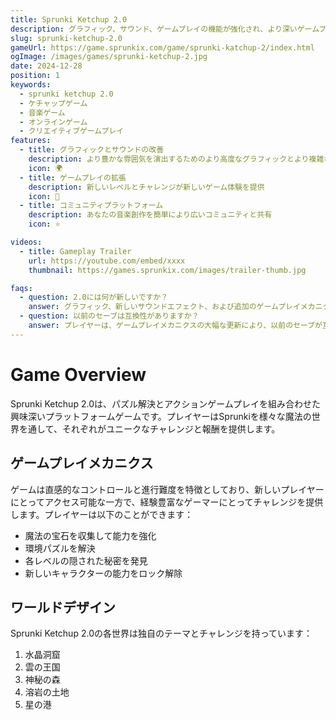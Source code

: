 ```yaml
---
title: Sprunki Ketchup 2.0
description: グラフィック、サウンド、ゲームプレイの機能が強化され、より深いゲームプレイが可能になりました。
slug: sprunki-ketchup-2.0
gameUrl: https://game.sprunkix.com/game/sprunki-katchup-2/index.html
ogImage: /images/games/sprunki-ketchup-2.jpg
date: 2024-12-28
position: 1
keywords:
  - sprunki ketchup 2.0
  - ケチャップゲーム
  - 音楽ゲーム
  - オンラインゲーム
  - クリエイティブゲームプレイ
features:
  - title: グラフィックとサウンドの改善
    description: より豊かな雰囲気を演出するためのより高度なグラフィックとより複雑なサウンドエフェクト
    icon: 🌍
  - title: ゲームプレイの拡張
    description: 新しいレベルとチャレンジが新しいゲーム体験を提供
    icon: 🧩
  - title: コミュニティプラットフォーム
    description: あなたの音楽創作を簡単により広いコミュニティと共有
    icon: ⭐

videos:
  - title: Gameplay Trailer
    url: https://youtube.com/embed/xxxx
    thumbnail: https://games.sprunkix.com/images/trailer-thumb.jpg

faqs:
  - question: 2.0には何が新しいですか？
    answer: グラフィック、新しいサウンドエフェクト、および追加のゲームプレイメカニクスがこのバージョンを目立たせます。
  - question: 以前のセーブは互換性がありますか？
    answer: プレイヤーは、ゲームプレイメカニクスの大幅な更新により、以前のセーブが互換性がない場合があります。
---
```


# Game Overview

Sprunki Ketchup 2.0は、パズル解決とアクションゲームプレイを組み合わせた興味深いプラットフォームゲームです。プレイヤーはSprunkiを様々な魔法の世界を通して、それぞれがユニークなチャレンジと報酬を提供します。

## ゲームプレイメカニクス

ゲームは直感的なコントロールと進行難度を特徴としており、新しいプレイヤーにとってアクセス可能な一方で、経験豊富なゲーマーにとってチャレンジを提供します。プレイヤーは以下のことができます：

- 魔法の宝石を収集して能力を強化
- 環境パズルを解決
- 各レベルの隠された秘密を発見
- 新しいキャラクターの能力をロック解除

## ワールドデザイン

Sprunki Ketchup 2.0の各世界は独自のテーマとチャレンジを持っています：

1. 水晶洞窟
2. 雲の王国
3. 神秘の森
4. 溶岩の土地
5. 星の港
